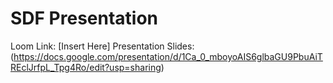 # SDF Presentation
Loom Link: [Insert Here]
Presentation Slides: (https://docs.google.com/presentation/d/1Ca_0_mboyoAIS6glbaGU9PbuAiTREclJrfpL_Tpg4Ro/edit?usp=sharing)
